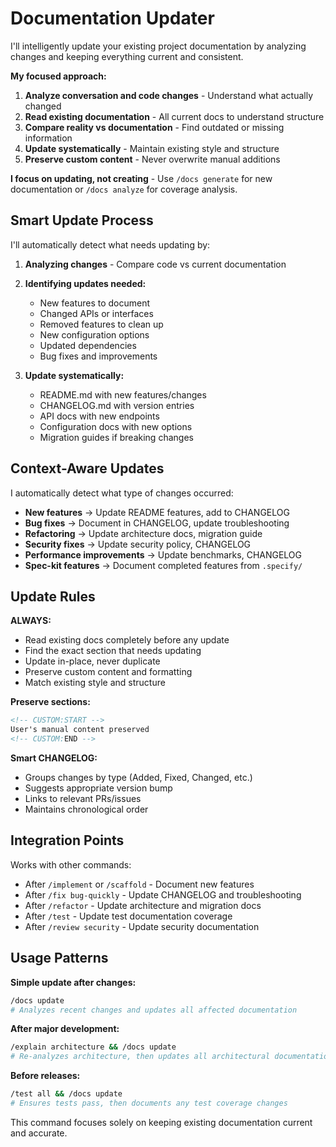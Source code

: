 # Documentation Updater

I'll intelligently update your existing project documentation by analyzing changes and keeping everything current and consistent.

**My focused approach:**
1. **Analyze conversation and code changes** - Understand what actually changed
2. **Read existing documentation** - All current docs to understand structure
3. **Compare reality vs documentation** - Find outdated or missing information
4. **Update systematically** - Maintain existing style and structure
5. **Preserve custom content** - Never overwrite manual additions

**I focus on updating, not creating** - Use `/docs generate` for new documentation or `/docs analyze` for coverage analysis.

## Smart Update Process

I'll automatically detect what needs updating by:

1. **Analyzing changes** - Compare code vs current documentation
2. **Identifying updates needed:**
   - New features to document
   - Changed APIs or interfaces
   - Removed features to clean up
   - New configuration options
   - Updated dependencies
   - Bug fixes and improvements

3. **Update systematically:**
   - README.md with new features/changes
   - CHANGELOG.md with version entries
   - API docs with new endpoints
   - Configuration docs with new options
   - Migration guides if breaking changes

## Context-Aware Updates

I automatically detect what type of changes occurred:
- **New features** → Update README features, add to CHANGELOG
- **Bug fixes** → Document in CHANGELOG, update troubleshooting
- **Refactoring** → Update architecture docs, migration guide
- **Security fixes** → Update security policy, CHANGELOG
- **Performance improvements** → Update benchmarks, CHANGELOG
- **Spec-kit features** → Document completed features from `.specify/`

## Update Rules

**ALWAYS:**
- Read existing docs completely before any update
- Find the exact section that needs updating
- Update in-place, never duplicate
- Preserve custom content and formatting
- Match existing style and structure

**Preserve sections:**
```markdown
<!-- CUSTOM:START -->
User's manual content preserved
<!-- CUSTOM:END -->
```

**Smart CHANGELOG:**
- Groups changes by type (Added, Fixed, Changed, etc.)
- Suggests appropriate version bump
- Links to relevant PRs/issues
- Maintains chronological order

## Integration Points

Works with other commands:
- After `/implement` or `/scaffold` - Document new features
- After `/fix bug-quickly` - Update CHANGELOG and troubleshooting
- After `/refactor` - Update architecture and migration docs
- After `/test` - Update test documentation coverage
- After `/review security` - Update security documentation

## Usage Patterns

**Simple update after changes:**
```bash
/docs update
# Analyzes recent changes and updates all affected documentation
```

**After major development:**
```bash
/explain architecture && /docs update
# Re-analyzes architecture, then updates all architectural documentation
```

**Before releases:**
```bash
/test all && /docs update
# Ensures tests pass, then documents any test coverage changes
```

This command focuses solely on keeping existing documentation current and accurate.
